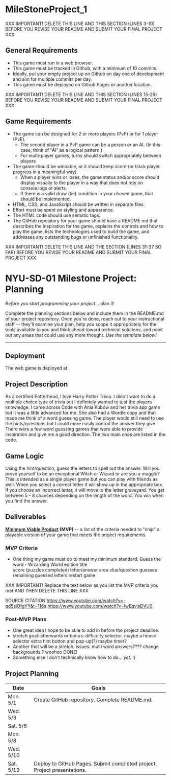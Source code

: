 # MileStoneProject_1
 
 

XXX IMPORTANT! DELETE THIS LINE AND THIS SECTION (LINES 3-10) BEFORE YOU REVISE YOUR README AND SUBMIT YOUR FINAL PROJECT XXX

## General Requirements


- This game must run in a web browser.
- This game must be tracked in Github, with a minimum of 10 commits.
- Ideally, put your empty project up on Github on day one of development and aim for multiple commits per day.
- This game must be deployed on Github Pages or another location.


XXX IMPORTANT! DELETE THIS LINE AND THIS SECTION (LINES 15-26) BEFORE YOU REVISE YOUR README AND SUBMIT YOUR FINAL PROJECT XXX

## Game Requirements

- The game can be designed for 2 or more players (PvP) or for 1 player (PvE).
  - The second player in a PvP game can be a person or an AI. (In this case, think of "AI" as a logical pattern.)
  - For multi-player games, turns should switch appropriately between players
- The game should be winnable, or it should keep score (or track player progress in a meaningful way).
  - When a player wins or loses, the game status and/or score should display visually to the player in a way that does not rely on console.logs or alerts.
  - If there is a valid draw (tie) condition in your chosen game, that should be implemented.
- HTML, CSS, and JavaScript should be written in separate files.
- Effort must be spent on styling and appearance.
- The HTML code should use sematic tags.
- The GitHub repository for your game should have a README.md that describes the inspiration for the game, explains the controls and how to play the game, lists the technologies used to build the game, and addresses any outstanding bugs or unfinished functionality.


XXX IMPORTANT! DELETE THIS LINE AND THE SECTION (LINES 31-37 SO FAR) BEFORE YOU REVISE YOUR README AND SUBMIT YOUR FINAL PROJECT XXX

# NYU-SD-01 Milestone Project: Planning

_Before you start programming your project_... plan it!

Complete the planning sections below and include them in the README.md of your project repository. Once you're done, reach out to your instructional staff -- they'll examine your plan, help you scope it appropriately for the tools available to you and think ahead toward technical solutions, and point out any areas that could use any more thought. _Use the template below!_

--------

## Deployment

The web game is deployed at <YOUR DEPLOYED GITHUB.IO URL GOES HERE>.


## Project Description

As a certified Potterhead, I love Harry Potter Trivia. I didn't want to do a multiple choice type of trivia but I definitely wanted to test the players knowledge. I came across Code with Ania Kubów and her trivia app game but it was a little advanced for me. She also had a Wordle copy and that made me think of a word guessing game. The player would still need to use the hints/questions but I could more easily control the answer they give. 
There were a few word guessing games that were able to provide inspiration and give me a good direction. The two main ones are listed in the code. 


## Game Logic
Using the hint/question, guess the letters to spell out the answer. Will you prove yourself to be an exceptional Witch or Wizard or are you a muggle?
This is intended as a single player game but you can play with friends as well. 
When you select a correct letter it will show up in the appropriate box. If you choose an incorrect letter, it will move to the letter graveyard.  You get between 5 - 8 chances depending on the length of the word. You win when you find the answer.

## Deliverables

**[Minimum Viable Product](https://en.wikipedia.org/wiki/Minimum_viable_product) (MVP)** -- a list of the criteria needed to "ship" a playable version of your game that meets the project requirements.
### MVP Criteria
- One thing my game must do to meet my minimum standard.
Guess the word - Wizarding World edition
    title  
    score (puzzles completed)
    letter/answer area
    clue/question
    guesses remaining
    guessed letters
    restart game






XXX IMPORTANT! Replace the text below as you list the MVP criteria you met AND THEN DELETE THIS LINE XXX

SOURCE CITATION 
https://www.youtube.com/watch?v=-qd5sjOfgYY&t=116s 
https://www.youtube.com/watch?v=IwEqvjsDVU0


### Post-MVP Plans

- One great idea I hope to be able to add in before the project deadline.
- stretch goal:
  afterwards or bonus: difficulty selector. maybe a house selector
  extra hint button and pop-up(?) maybe
  timer?
- Another that will be a stretch.
  issues: multi word answers????
  change backgrounds ?  woohoo DONE!
- Something else I don't technically know how to do... *yet*. :)



## Project Planning

| Date | Goals |
| ---- | ----- |
| Mon. 5/1 | Create GitHub repository. Complete README.md. |
| Wed. 5/3 |      |
| Sat. 5/6 |      |
| Mon. 5/8 |      |
| Wed. 5/10 |      |
| Sat. 5/13 | Deploy to GitHub Pages. Submit completed project. Project presentations. |